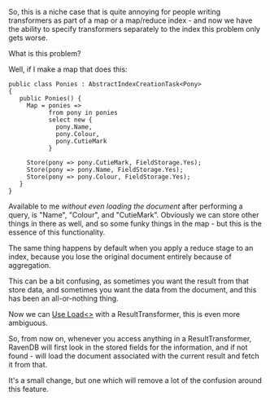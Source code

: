 So, this is a niche case that is quite annoying for people writing transformers as part of a map or a map/reduce index - and now we have the ability to specify transformers separately to the index this problem only gets worse.

What is this problem?

Well, if I make a map that does this:

    public class Ponies : AbstractIndexCreationTask<Pony>
    {
       public Ponies() {
         Map = ponies =>
               from pony in ponies
               select new {
                 pony.Name,
                 pony.Colour,
                 pony.CutieMark
               }

         Store(pony => pony.CutieMark, FieldStorage.Yes);
         Store(pony => pony.Name, FieldStorage.Yes);
         Store(pony => pony.Colour, FieldStorage.Yes);
       }
    }

Available to me *without even loading the document* after performing a query, is "Name", "Colour", and "CutieMark". Obviously we can store other things in there as well, and so some funky things in the map - but this is the essence of this functionality.

The same thing happens by default when you apply a reduce stage to an index, because you lose the original document entirely because of aggregation.

This can be a bit confusing, as sometimes you want the result from that store data, and sometimes you want the data from the document, and this has been an all-or-nothing thing.

Now we can [Use Load<>](/entries/result-transformers---not-just-for-querying.html) with a ResultTransformer, this is even more ambiguous.

So, from now on, whenever you access anything in a ResultTransformer, RavenDB will first look in the stored fields for the information, and if not found - will load the document associated with the current result and fetch it from that.

It's a small change, but one which will remove a lot of the confusion around this feature.



